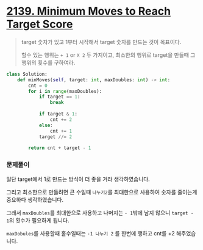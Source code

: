 # [2139. Minimum Moves to Reach Target Score](https://leetcode.com/problems/minimum-moves-to-reach-target-score)

> target 숫자가 있고 1부터 시작해서 target 숫자를 만드는 것이 목표이다.
>
> 할수 있는 행위는 `+ 1` or `X 2` 두 가지이고, 최소한의 행위로 target을 만들때 그 행위의 횟수를 구하여라.

```python
class Solution:
    def minMoves(self, target: int, maxDoubles: int) -> int:
        cnt = 0
        for i in range(maxDoubles):
            if target == 1:
                break
                
            if target & 1:
                cnt += 2
            else:
                cnt += 1
            target //= 2
        
        return cnt + target - 1
```

### 문제풀이

일단 target에서 1로 만드는 방식이 더 좋을 거라 생각하였습니다.

그리고 최소한으로 만들려면 큰 수일때  `나누기2`를 최대한으로 사용하여 숫자를 줄이는게 중요하다 생각하였습니다.

그래서 `maxDoubles`를 최대한으로 사용하고 나머지는 `- 1`밖에 남지 않으니 `target - 1`의 횟수가 필요하게 됩니다.

`maxDobules`를 사용할때 홀수일때는 `-1 나누기 2` 를 한번에 행하고 cnt를  +2 해주었습니다.